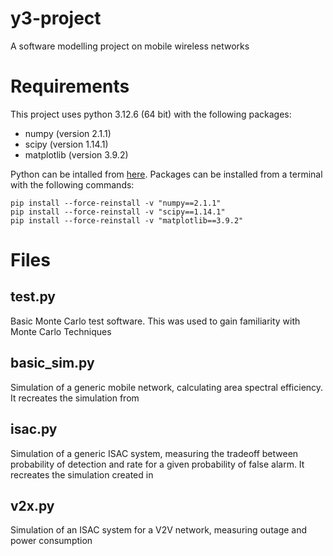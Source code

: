 # y3-project
A software modelling project on mobile wireless networks
# Requirements
This project uses python 3.12.6 (64 bit) with the following packages:
- numpy (version 2.1.1)
- scipy (version 1.14.1)
- matplotlib  (version 3.9.2)

Python can be intalled from [here](https://www.python.org/downloads/release/python-3126/).
Packages can be installed from a terminal with the following commands:
```
pip install --force-reinstall -v "numpy==2.1.1"
pip install --force-reinstall -v "scipy==1.14.1"
pip install --force-reinstall -v "matplotlib==3.9.2"
```
# Files
## test.py
Basic Monte Carlo test software. This was used to gain familiarity with Monte Carlo Techniques
## basic_sim.py
Simulation of a generic mobile network, calculating area spectral efficiency. It recreates the simulation from
## isac.py
Simulation of a generic ISAC system, measuring the tradeoff between probability of detection and rate for a given probability of false alarm. It recreates the simulation created in 
## v2x.py
Simulation of an ISAC system for a V2V network, measuring outage and power consumption